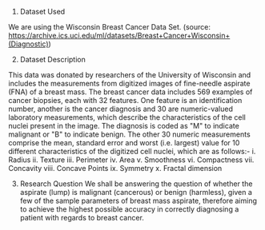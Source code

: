 1. Dataset Used

We are using the Wisconsin Breast Cancer Data Set.
(source: https://archive.ics.uci.edu/ml/datasets/Breast+Cancer+Wisconsin+(Diagnostic))

2. Dataset Description

This data was donated by researchers of the University of Wisconsin and includes the measurements
from digitized images of fine-needle aspirate (FNA) of a breast mass.
The breast cancer data includes 569 examples of cancer biopsies, each with 32 features. One feature
is an identification number, another is the cancer diagnosis and 30 are numeric-valued laboratory
measurements, which describe the characteristics of the cell nuclei present in the image. The
diagnosis is coded as "M" to indicate malignant or "B" to indicate benign.
The other 30 numeric measurements comprise the mean, standard error and worst (i.e. largest) value
for 10 different characteristics of the digitized cell nuclei, which are as follows:-
i. Radius
ii. Texture
iii. Perimeter
iv. Area
v. Smoothness
vi. Compactness
vii. Concavity
viii. Concave Points
ix. Symmetry
x. Fractal dimension

3. Research Question
We shall be answering the question of whether the aspirate (lump) is malignant (cancerous) or benign
(harmless), given a few of the sample parameters of breast mass aspirate, therefore aiming to achieve
the highest possible accuracy in correctly diagnosing a patient with regards to breast cancer.
